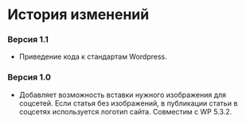 # История изменений

### Версия 1.1

* Приведение кода к стандартам Wordpress.

### Версия 1.0

* Добавляет возможность вставки нужного изображения для соцсетей. Если статья без изображений, в публикации статьи в соцсетях используется логотип сайта. Совместим с WP 5.3.2.